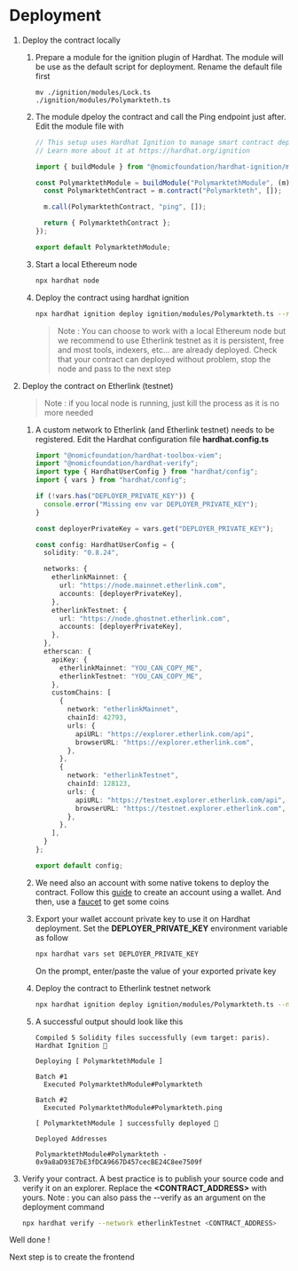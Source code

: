 # Deployment

1. Deploy the contract locally

   1. Prepare a module for the ignition plugin of Hardhat. The module will be use as the default script for deployment. Rename the default file first

      ```
      mv ./ignition/modules/Lock.ts ./ignition/modules/Polymarkteth.ts
      ```

   1. The module dpeloy the contract and call the Ping endpoint just after. Edit the module file with

      ```TypeScript
      // This setup uses Hardhat Ignition to manage smart contract deployments.
      // Learn more about it at https://hardhat.org/ignition

      import { buildModule } from "@nomicfoundation/hardhat-ignition/modules";

      const PolymarktethModule = buildModule("PolymarktethModule", (m) => {
        const PolymarktethContract = m.contract("Polymarkteth", []);

        m.call(PolymarktethContract, "ping", []);

        return { PolymarktethContract };
      });

      export default PolymarktethModule;
      ```

   1. Start a local Ethereum node

      ```bash
      npx hardhat node
      ```

   1. Deploy the contract using hardhat ignition

      ```bash
      npx hardhat ignition deploy ignition/modules/Polymarkteth.ts --reset --network localhost
      ```

      > Note : You can choose to work with a local Ethereum node but we recommend to use Etherlink testnet as it is persistent, free and most tools, indexers, etc... are already deployed. Check that your contract can deployed without problem, stop the node and pass to the next step

1. Deploy the contract on Etherlink (testnet)

   > Note : if you local node is running, just kill the process as it is no more needed

   1. A custom network to Etherlink (and Etherlink testnet) needs to be registered. Edit the Hardhat configuration file **hardhat.config.ts**

      ```TypeScript
      import "@nomicfoundation/hardhat-toolbox-viem";
      import "@nomicfoundation/hardhat-verify";
      import type { HardhatUserConfig } from "hardhat/config";
      import { vars } from "hardhat/config";

      if (!vars.has("DEPLOYER_PRIVATE_KEY")) {
        console.error("Missing env var DEPLOYER_PRIVATE_KEY");
      }

      const deployerPrivateKey = vars.get("DEPLOYER_PRIVATE_KEY");

      const config: HardhatUserConfig = {
        solidity: "0.8.24",

        networks: {
          etherlinkMainnet: {
            url: "https://node.mainnet.etherlink.com",
            accounts: [deployerPrivateKey],
          },
          etherlinkTestnet: {
            url: "https://node.ghostnet.etherlink.com",
            accounts: [deployerPrivateKey],
          },
        },
        etherscan: {
          apiKey: {
            etherlinkMainnet: "YOU_CAN_COPY_ME",
            etherlinkTestnet: "YOU_CAN_COPY_ME",
          },
          customChains: [
            {
              network: "etherlinkMainnet",
              chainId: 42793,
              urls: {
                apiURL: "https://explorer.etherlink.com/api",
                browserURL: "https://explorer.etherlink.com",
              },
            },
            {
              network: "etherlinkTestnet",
              chainId: 128123,
              urls: {
                apiURL: "https://testnet.explorer.etherlink.com/api",
                browserURL: "https://testnet.explorer.etherlink.com",
              },
            },
          ],
        }
      };

      export default config;

      ```

   1. We need also an account with some native tokens to deploy the contract. Follow this [guide](https://docs.etherlink.com/get-started/using-your-wallet) to create an account using a wallet. And then, use a [faucet](https://docs.etherlink.com/get-started/getting-testnet-tokens) to get some coins

   1. Export your wallet account private key to use it on Hardhat deployment. Set the **DEPLOYER_PRIVATE_KEY** environment variable as follow

      ```bash
      npx hardhat vars set DEPLOYER_PRIVATE_KEY
      ```

      On the prompt, enter/paste the value of your exported private key

   1. Deploy the contract to Etherlink testnet network

      ```bash
      npx hardhat ignition deploy ignition/modules/Polymarkteth.ts --network etherlinkTestnet
      ```

   1. A successful output should look like this

      ```logs
      Compiled 5 Solidity files successfully (evm target: paris).
      Hardhat Ignition 🚀

      Deploying [ PolymarktethModule ]

      Batch #1
        Executed PolymarktethModule#Polymarkteth

      Batch #2
        Executed PolymarktethModule#Polymarkteth.ping

      [ PolymarktethModule ] successfully deployed 🚀

      Deployed Addresses

      PolymarktethModule#Polymarkteth - 0x9a8aD93E7bE3fDCA9667D457cecBE24C8ee7509f
      ```

1. Verify your contract. A best practice is to publish your source code and verify it on an explorer. Replace the **<CONTRACT_ADDRESS>** with yours. Note : you can also pass the --verify as an argument on the deployment command

   ```bash
   npx hardhat verify --network etherlinkTestnet <CONTRACT_ADDRESS>
   ```

Well done !

Next step is to create the frontend
